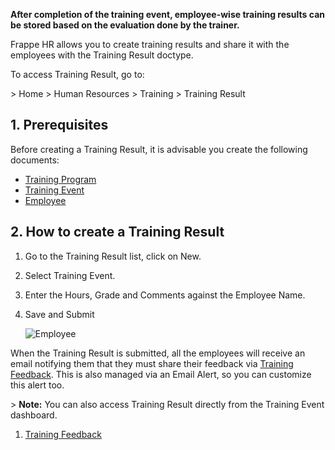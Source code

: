 **After completion of the training event, employee-wise training results can be stored based on the evaluation done by the trainer.**

Frappe HR allows you to create training results and share it with the employees with the Training Result doctype.

To access Training Result, go to:

\> Home > Human Resources > Training > Training Result

## 1\. Prerequisites

Before creating a Training Result, it is advisable you create the following documents:

*   [Training Program](https://docs.erpnext.com/docs/v14/user/manual/en/human-resources/training-program)
*   [Training Event](https://docs.erpnext.com/docs/v14/user/manual/en/human-resources/training-event)
*   [Employee](https://docs.erpnext.com/docs/v14/user/manual/en/human-resources/employee)

## 2\. How to create a Training Result

1.  Go to the Training Result list, click on New.
2.  Select Training Event.
3.  Enter the Hours, Grade and Comments against the Employee Name.
4.  Save and Submit
    
    ![Employee](https://docs.erpnext.com/files/training-result.png)
    

When the Training Result is submitted, all the employees will receive an email notifying them that they must share their feedback via [Training Feedback](https://docs.erpnext.com/docs/v14/user/manual/en/human-resources/training-feedback). This is also managed via an Email Alert, so you can customize this alert too.

\> **Note:** You can also access Training Result directly from the Training Event dashboard.

1.  [Training Feedback](https://docs.erpnext.com/docs/v14/user/manual/en/human-resources/training-feedback)